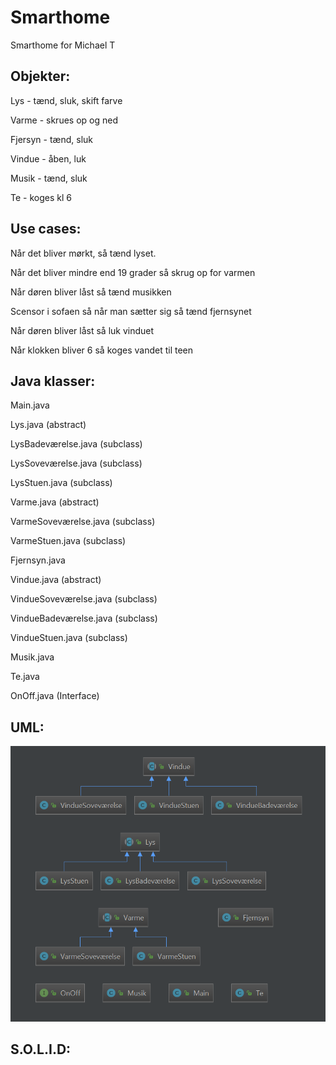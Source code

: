 # Smarthome
Smarthome for Michael T

## Objekter:
Lys - tænd, sluk, skift farve

Varme - skrues op og ned

Fjersyn - tænd, sluk

Vindue - åben, luk

Musik - tænd, sluk

Te - koges kl 6

## Use cases:
Når det bliver mørkt, så tænd lyset. 


Når det bliver mindre end 19 grader så skrug op for varmen

Når døren bliver låst så tænd musikken

Scensor i sofaen så når man sætter sig så tænd fjernsynet

Når døren bliver låst så luk vinduet

Når klokken bliver 6 så koges vandet til teen

## Java klasser:
Main.java

Lys.java (abstract)

LysBadeværelse.java (subclass)

LysSoveværelse.java (subclass)

LysStuen.java (subclass)

Varme.java (abstract)

VarmeSoveværelse.java (subclass)

VarmeStuen.java (subclass)

Fjernsyn.java

Vindue.java (abstract)

VindueSoveværelse.java (subclass)

VindueBadeværelse.java (subclass)

VindueStuen.java (subclass)

Musik.java

Te.java

OnOff.java (Interface)

## UML:
![Alt uml](https://github.com/Thom9521/Smarthome/blob/master/uml/Udklip.PNG)

## S.O.L.I.D:

